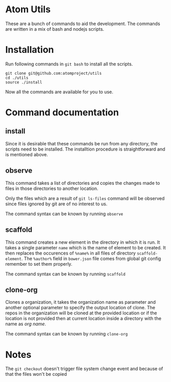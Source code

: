 # Atom Utils
These are a bunch of commands to aid the development. The commands are written
in a mix of bash and nodejs scripts.

# Installation
Run following commands in `git bash` to install all the scripts.

```
git clone git@github.com:atomproject/utils
cd ./utils
source ./install
```

Now all the commands are available for you to use.

# Command documentation

## install
Since it is desirable that these commands be run from any directory, the scripts
need to be installed. The installtion procedure is straightforward and is mentioned above.

## observe
This command takes a list of directories and copies the changes made to files in those
directories to another location.

Only the files which are a result of `git ls-files` command will be observed since
files ignored by git are of no interest to us.

The command syntax can be known by running `observe`

## scaffold
This command creates a new element in the directory in which it is run.
It takes a single parameter `name` which is the name of element to be created.
It then replaces the occurences of `%name%` in all files of directory `scaffold-element`.
The `%author%` field in `bower.json` file comes from global git config remember to set them
properly.

The command syntax can be known by running `scaffold`

## clone-org
Clones a organization, it takes the organization name as parameter and another optional
parameter to specify the output location of clone. The repos in the organization will
be cloned at the provided location or if the location is not provided then at current
location inside a directory with the name as _org name_.

The command syntax can be known by running `clone-org`

# Notes
The `git checkout` doesn't trigger file system change event and because of that
the files won't be copied
